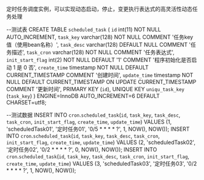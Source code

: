 定时任务调度实例，可以实现动态启动，停止，变更执行表达式的高灵活性动态任务处理

--测试表
CREATE TABLE `scheduled_task` (
  `id` int(11) NOT NULL AUTO_INCREMENT,
  `task_key` varchar(128) NOT NULL COMMENT '任务key值（使用bean名称）',
  `task_desc` varchar(128) DEFAULT NULL COMMENT '任务描述',
  `task_cron` varchar(128) NOT NULL COMMENT '任务表达式',
  `init_start_flag` int(2) NOT NULL DEFAULT '1' COMMENT '程序初始化是否启动 1 是 0 否',
  `create_time` timestamp NOT NULL DEFAULT CURRENT_TIMESTAMP COMMENT '创建时间',
  `update_time` timestamp NOT NULL DEFAULT CURRENT_TIMESTAMP ON UPDATE CURRENT_TIMESTAMP COMMENT '更新时间',
  PRIMARY KEY (`id`),
  UNIQUE KEY `uniqu_task_key` (`task_key`)
) ENGINE=InnoDB AUTO_INCREMENT=6 DEFAULT CHARSET=utf8;

--测试数据
INSERT INTO `cron`.`scheduled_task`(`id`, `task_key`, `task_desc`, `task_cron`, `init_start_flag`, `create_time`, `update_time`) VALUES (1, 'scheduledTask01', '定时任务01', '0/5 * * * * ?', 1, NOW(), NOW());
INSERT INTO `cron`.`scheduled_task`(`id`, `task_key`, `task_desc`, `task_cron`, `init_start_flag`, `create_time`, `update_time`) VALUES (2, 'scheduledTask02', '定时任务02', '0/2 * * * * ?', 0, NOW(), NOW());
INSERT INTO `cron`.`scheduled_task`(`id`, `task_key`, `task_desc`, `task_cron`, `init_start_flag`, `create_time`, `update_time`) VALUES (3, 'scheduledTask03', '定时任务03', '0/2 * * * * ?', 1, NOW(), NOW());
